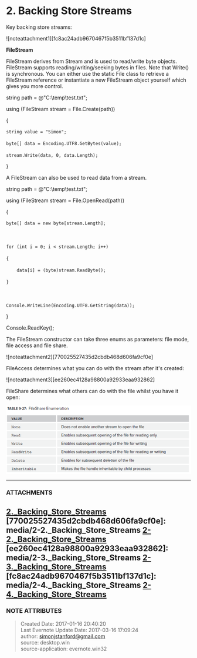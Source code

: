 # 2\. Backing Store Streams

Key backing store streams:

  

![noteattachment1][fc8ac24adb9670467f5b3511bf137d1c]

  

  

 **FileStream**

FileStream derives from Stream and is used to read/write byte objects.
FileStream supports reading/writing/seeking bytes in files. Note that Write()
is synchronous. You can either use the static File class to retrieve a
FileStream reference or instantiate a new FileStream object yourself which
gives you more control.

  

string path = @"C:\temp\test.txt";

  

using (FileStream stream = File.Create(path))

{

    string value = "Simon";

    byte[] data = Encoding.UTF8.GetBytes(value);

    stream.Write(data, 0, data.Length);

}

  

A FileStream can also be used to read data from a stream.

  

string path = @"C:\temp\test.txt";

  

using (FileStream stream = File.OpenRead(path))

{

    byte[] data = new byte[stream.Length];

  

    for (int i = 0; i < stream.Length; i++)

    {

        data[i] = (byte)stream.ReadByte();

    }

  

    Console.WriteLine(Encoding.UTF8.GetString(data));

}

  

Console.ReadKey();

  

The FileStream constructor can take three enums as parameters: file mode, file
access and file share.

  

![noteattachment2][770025527435d2cbdb468d606fa9cf0e]

  

FileAccess determines what you can do with the stream after it's created:

  

![noteattachment3][ee260ec4128a98800a92933eaa932862]

  

FileShare determines what others can do with the file whilst you have it open:

  

![noteattachment4][47248d325c2f3d9feb88a66552295449]

  


---
### ATTACHMENTS
[47248d325c2f3d9feb88a66552295449]: media/2._Backing_Store_Streams
[2._Backing_Store_Streams](media/2._Backing_Store_Streams)
[770025527435d2cbdb468d606fa9cf0e]: media/2-2._Backing_Store_Streams
[2-2._Backing_Store_Streams](media/2-2._Backing_Store_Streams)
[ee260ec4128a98800a92933eaa932862]: media/2-3._Backing_Store_Streams
[2-3._Backing_Store_Streams](media/2-3._Backing_Store_Streams)
[fc8ac24adb9670467f5b3511bf137d1c]: media/2-4._Backing_Store_Streams
[2-4._Backing_Store_Streams](media/2-4._Backing_Store_Streams)
---
### NOTE ATTRIBUTES
>Created Date: 2017-01-16 20:40:20  
>Last Evernote Update Date: 2017-03-16 17:09:24  
>author: simonjstanford@gmail.com  
>source: desktop.win  
>source-application: evernote.win32  
<!--stackedit_data:
eyJoaXN0b3J5IjpbLTY5ODA5MDFdfQ==
-->